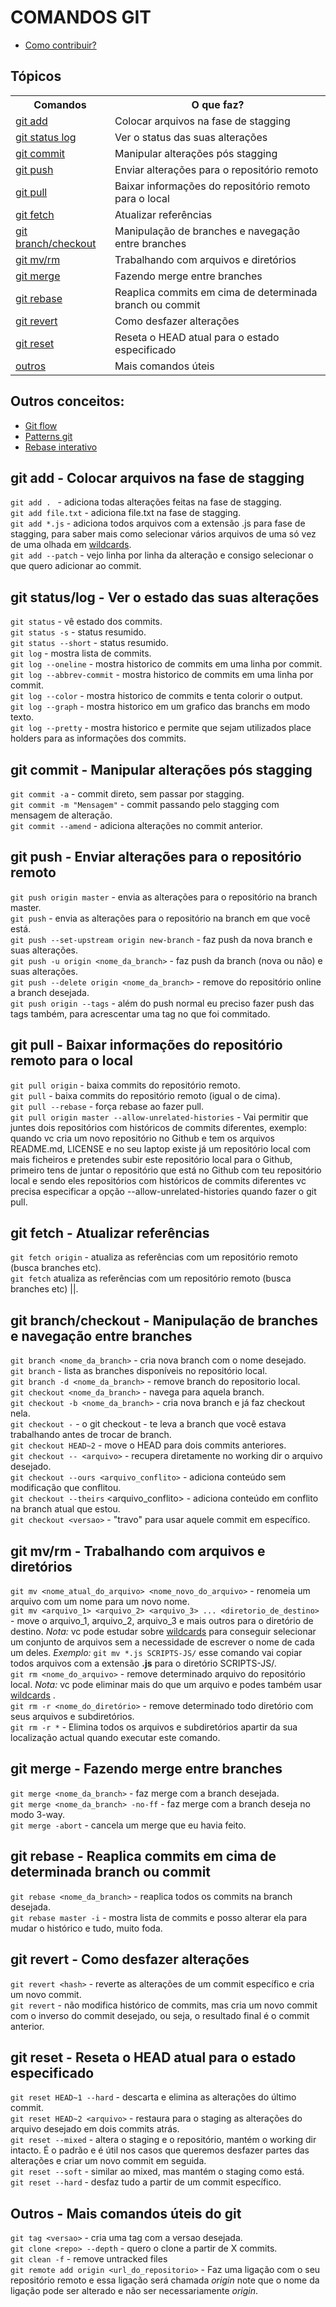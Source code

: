 # COMANDOS GIT

- [Como contribuir?](CONTRIBUTING.md)

## Tópicos

<table>
  <tr>
    <th>Comandos</th>
    <th>O que faz?</th>
  </tr>
  <tr>
    <td><a href="#add">git add</a></td>
    <td>Colocar arquivos na fase de stagging</td>
  </tr>
  <tr>
    <td><a href="#status-log">git status log</a></td>
    <td>Ver o status das suas alterações</td>
  </tr>
  <tr>
    <td><a href="#commit">git commit</a></td>
    <td>Manipular alterações pós stagging</td>
  </tr>
  <tr>
    <td><a href="#push">git push</a></td>
    <td>Enviar alterações para o repositório remoto</td>
  </tr>
  <tr>
    <td><a href="#pull">git pull</a></td>
    <td>Baixar informações do repositório remoto para o local</td>
  </tr>
  <tr>
    <td><a href="#fetch">git fetch</a></td>
    <td>Atualizar referências</td>
  </tr>
  <tr>
    <td><a href="#branch-checkout">git branch/checkout</a></td>
    <td>Manipulação de branches e navegação entre branches</td>
  </tr>
  <tr>
    <td><a href="#mv-rm">git mv/rm</a></td>
    <td>Trabalhando com arquivos e diretórios</td>
  </tr>
  <tr>
    <td><a href="#merge">git merge</a></td>
    <td>Fazendo merge entre branches</td>
  </tr>
  <tr>
    <td><a href="#rebase">git rebase</a></td>
    <td>Reaplica commits em cima de determinada branch ou commit</td>
  </tr>
  <tr>
    <td><a href="#revert">git revert</a></td>
    <td>Como desfazer alterações</td>
  </tr>
  <tr>
    <td><a href="#reset">git reset</a></td>
    <td>Reseta o HEAD atual para o estado especificado</td>
  </tr>
  <tr>
    <td><a href="#more">outros</a></td>
    <td>Mais comandos úteis</td>
  </tr>
</table>

## Outros conceitos:
- [Git flow](git-flow.md)
- [Patterns git](patterns-git.md)
- [Rebase interativo](rebase-interativo.md)

<h2 id="add">git add - Colocar arquivos na fase de stagging</h2>

  `git add . ` - adiciona todas alterações feitas na fase de stagging.<br>
  `git add file.txt` - adiciona file.txt na fase de stagging.<br>
  `git add *.js` - adiciona todos arquivos com a extensão .js para fase de stagging, para saber mais como selecionar vários arquivos de uma só vez de uma olhada em [wildcards](https://www.tecmint.com/use-wildcards-to-match-filenames-in-linux/).<br>
  `git add --patch` - vejo linha por linha da alteração e consigo selecionar o que quero adicionar ao commit.<br>

<h2 id="status-log">git status/log - Ver o estado das suas alterações</h2>

  `git status` - vê estado dos commits.<br>
  `git status -s` - status resumido.<br>
  `git status --short` - status resumido.<br>
  `git log` - mostra lista de commits.<br>
  `git log --oneline` - mostra historico de commits em uma linha por commit.<br>
  `git log --abbrev-commit` - mostra historico de commits em uma linha por commit.<br>
  `git log --color` - mostra historico de commits e tenta colorir o output.<br>
  `git log --graph` - mostra historico em um grafico das branchs em modo texto.<br>
  `git log --pretty` - mostra historico e permite que sejam utilizados place holders para as informações dos commits.<br>

<h2 id="commit">git commit - Manipular alterações pós stagging</h2>

  `git commit -a` - commit direto, sem passar por stagging.<br>
  `git commit -m "Mensagem"` - commit passando pelo stagging com mensagem de alteração.<br>
  `git commit --amend` - adiciona alterações no commit anterior.<br>

<h2 id="push">git push - Enviar alterações para o repositório remoto</h2>

  `git push origin master` - envia as alterações para o repositório na branch master.<br>
  `git push` - envia as alterações para o repositório na branch em que você está.<br>
  `git push --set-upstream origin new-branch` - faz push da nova branch e suas alterações.<br>
  `git push -u origin <nome_da_branch>` - faz push da branch (nova ou não) e suas alterações.<br>
  `git push --delete origin <nome_da_branch>` - remove do repositório online a branch desejada.<br>
  `git push origin --tags` - além do push normal eu preciso fazer push das tags também, para acrescentar uma tag no que foi commitado.<br>

<h2 id="pull">git pull - Baixar informações do repositório remoto para o local</h2>

  `git pull origin` - baixa commits do repositório remoto.<br>
  `git pull` - baixa commits do repositório remoto (igual o de cima).<br>
  `git pull --rebase` - força rebase ao fazer pull.<br>
  `git pull origin master --allow-unrelated-histories` - Vai permitir que juntes dois repositórios com históricos de commits diferentes, exemplo: quando vc cria um novo repositório no Github e tem os arquivos README.md, LICENSE e no seu laptop existe já um repositório local com mais ficheiros e pretendes subir este repositório local para o Github, primeiro tens de juntar o repositório que está no Github com teu repositório local e sendo eles repositórios com históricos de commits diferentes vc precisa especificar a opção --allow-unrelated-histories quando fazer o git pull.<br>

<h2 id="fetch">git fetch - Atualizar referências</h2>

  `git fetch origin` - atualiza as referências com um repositório remoto (busca branches etc).<br>
  `git fetch` atualiza as referências com um repositório remoto (busca branches etc) ||.<br>

<h2 id="branch-checkout">git branch/checkout - Manipulação de branches e navegação entre branches</h2>

  `git branch <nome_da_branch>` - cria nova branch com o nome desejado.<br>
  `git branch` - lista as branches disponíveis no repositório local.<br>
  `git branch -d <nome_da_branch>` - remove branch do repositorio local.<br>
  `git checkout <nome_da_branch>` - navega para aquela branch.<br>
  `git checkout -b <nome_da_branch>` - cria nova branch e já faz checkout nela.<br>
  `git checkout -` - o git checkout - te leva a branch que você estava trabalhando antes de trocar de branch.<br>
  `git checkout HEAD~2` - move o HEAD para dois commits anteriores.<br>
  `git checkout -- <arquivo>` - recupera diretamente no working dir o arquivo desejado.<br>
  `git checkout --ours <arquivo_conflito>` - adiciona conteúdo sem modificação que conflitou.<br>
  `git checkout --theirs` <arquivo_conflito> - adiciona conteúdo em conflito na branch atual que estou.<br>
  `git checkout <versao>` - "travo" para usar aquele commit em específico.<br>

<h2 id="mv-rm">git mv/rm - Trabalhando com arquivos e diretórios</h2>

  `git mv <nome_atual_do_arquivo> <nome_novo_do_arquivo>` - renomeia um arquivo com um nome para um novo nome.<br>
  `git mv <arquivo_1> <arquivo_2> <arquivo_3> ... <diretorio_de_destino>` - move o arquivo_1, arquivo_2, arquivo_3 e mais outros para o diretório de destino. *Nota:* vc pode estudar sobre [wildcards](https://www.tecmint.com/use-wildcards-to-match-filenames-in-linux/) para conseguir selecionar um conjunto de arquivos sem a necessidade de escrever o nome de cada um deles. *Exemplo:* `git mv *.js SCRIPTS-JS/` esse comando vai copiar todos arquivos com a extensão **.js** para o diretório SCRIPTS-JS/.<br>
  `git rm <nome_do_arquivo>` - remove determinado arquivo do repositório local. *Nota:* vc pode eliminar mais do que um arquivo e podes também usar [wildcards](https://www.tecmint.com/use-wildcards-to-match-filenames-in-linux/) .<br>
  `git rm -r <nome_do_diretório>` - remove determinado todo diretório com seus arquivos e subdiretórios.<br>
  `git rm -r *` - Elimina todos os arquivos e subdiretórios apartir da sua localização actual quando executar este comando.<br> 

<h2 id="merge">git merge - Fazendo merge entre branches</h2>

  `git merge <nome_da_branch>` - faz merge com a branch desejada.<br>
  `git merge <nome_da_branch> -no-ff` - faz merge com a branch deseja no modo 3-way.<br>
  `git merge -abort` - cancela um merge que eu havia feito.<br>

<h2 id="rebase">git rebase - Reaplica commits em cima de determinada branch ou commit</h2>

  `git rebase <nome_da_branch>` - reaplica todos os commits na branch desejada.<br>
  `git rebase master -i` - mostra lista de commits e posso alterar ela para mudar o histórico e tudo, muito foda.<br>

<h2 id="revert">git revert - Como desfazer alterações</h2>

  `git revert <hash>` - reverte as alterações de um commit específico e cria um novo commit.<br>
  `git revert` - não modifica histórico de commits, mas cria um novo commit com o inverso do commit desejado, ou seja, o resultado final é o commit anterior.<br>

<h2 id="reset">git reset - Reseta o HEAD atual para o estado especificado</h2>

  `git reset HEAD~1 --hard` - descarta e elimina as alterações do último commit.<br>
  `git reset HEAD~2 <arquivo>` - restaura para o staging as alterações do arquivo desejado em dois commits atrás.<br>
  `git reset --mixed` - altera o staging e o repositório, mantém o working dir intacto. É o padrão e é útil nos casos que queremos desfazer partes das alterações e criar um novo commit em seguida.<br>
  `git reset --soft` - similar ao mixed, mas mantém o staging como está.<br>
  `git reset --hard` - desfaz tudo a partir de um commit específico.<br>

<h2 id="more">Outros - Mais comandos úteis do git</h2>

  `git tag <versao>` - cria uma tag com a versao desejada.<br>
  `git clone <repo> --depth` - quero o clone a partir de X commits.<br>
  `git clean -f` - remove untracked files<br>
  `git remote add origin <url_do_repositorio>` - Faz uma ligação com o seu repositório remoto e essa ligação será chamada *origin* note que o nome da ligação pode ser alterado e não ser necessariamente *origin*.<br>
